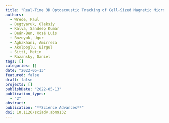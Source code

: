 ```yaml
---
title: "Real-Time 3D Optoacoustic Tracking of Cell-Sized Magnetic Microrobots Circulating in the Mouse Brain Vasculature"
authors:
  - Wrede, Paul
  - Degtyaruk, Oleksiy
  - Kalva, Sandeep Kumar
  - Deán-Ben, Xosé Luis
  - Bozuyuk, Ugur
  - Aghakhani, Amirreza
  - Akolpoglu, Birgul
  - Sitti, Metin
  - Razansky, Daniel
tags: []
categories: []
date: "2022-05-13"
featured: false
draft: false
projects: []
publishDate: "2022-05-13"
publication_types:
  - "2"
abstract:
publication: "**Science Advances**"
doi: 10.1126/sciadv.abm9132
---
```

